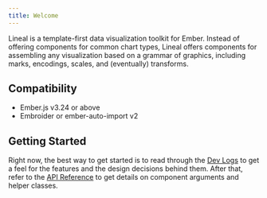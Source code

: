 ```yaml
---
title: Welcome
---
```


Lineal is a template-first data visualization toolkit for Ember. Instead of offering components for common chart types, Lineal offers components for assembling any visualization based on a grammar of graphics, including marks, encodings, scales, and (eventually) transforms.

## Compatibility

* Ember.js v3.24 or above
* Embroider or ember-auto-import v2

## Getting Started

Right now, the best way to get started is to read through the [Dev Logs](/docs/dev-logs/a-dev-log-one) to get a feel for the features and the design decisions behind them. After that, refer to the [API Reference](/tsdocs/) to get details on component arguments and helper classes.
